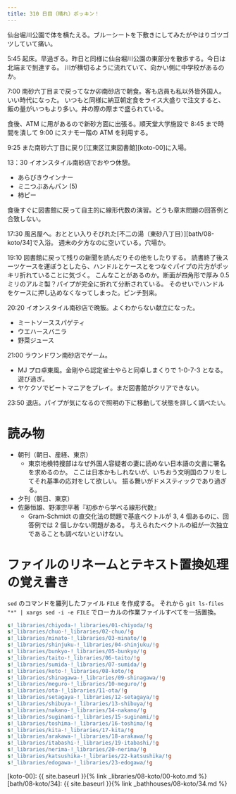 ```yaml
---
title: 310 日目（晴れ）ポッキン！
---
```


仙台堀川公園で体を横たえる。ブルーシートを下敷きにしてみたがやはりゴツゴツしていて痛い。

5:45 起床。早過ぎる。昨日と同様に仙台堀川公園の東部分を散歩する。今日は北端まで到達する。
川が横切るように流れていて、向かい側に中学校があるのか。

7:00 南砂六丁目まで戻ってなか卯南砂店で朝食。客も店員も私以外皆外国人。いい時代になった。
いつもと同様に納豆朝定食をライス大盛りで注文すると、飯の量がいつもより多い。丼の際の際まで盛られている。

食後、ATM に用があるので新砂方面に出張る。順天堂大学施設で 8:45 まで時間を潰して
9:00 にスナモ一階の ATM を利用する。

9:25 また南砂六丁目に戻り[江東区江東図書館][koto-00]に入場。

13：30 イオンスタイル南砂店でおやつ休憩。

* あらびきウインナー
* ミニつぶあんパン (5)
* 柿ピー

食後すぐに図書館に戻って自主的に線形代数の演習。どうも章末問題の回答例と合致しない。

17:30 風呂屋へ。おととい入りそびれた[不二の湯（東砂八丁目）][bath/08-koto/34]で入浴。
週末の夕方なのに空いている。穴場か。

19:10 図書館に戻って残りの新聞を読んだりその他をしたりする。
読書終了後スーツケースを運ぼうとしたら、ハンドルとケースとをつなぐパイプの片方がポッキリ折れていることに気づく。
こんなことがあるのか。断面が四角形で厚み 0.5 ミリのアルミ製？パイプが完全に折れて分断されている。
そのせいでハンドルをケースに押し込めなくなってしまった。ピンチ到来。

20:20 イオンスタイル南砂店で晩飯。よくわからない献立になった。

* ミートソーススパゲティ
* ウエハースバニラ
* 野菜ジュース

21:00 ラウンドワン南砂店でゲーム。

* MJ プロ卓東風。金剛やら認定雀士やらと同卓しまくりで 1-0-7-3 となる。遊び過ぎ。
* ヤケクソでビートマニアをプレイ。まだ図書館がクリアできない。

23:50 退店。パイプが気になるので照明の下に移動して状態を詳しく調べたい。

# 読み物

* 朝刊（朝日、産経、東京）
  * 東京地検特捜部はなぜ外国人容疑者の妻に読めない日本語の文書に署名を求めるのか。
    ここは日本かもしれないが、いちおう文明国のフリをしてそれ基準の応対をして欲しい。
    振る舞いがドメスティックであり過ぎる。
* 夕刊（朝日、東京）
* 佐藤恒雄、野澤宗平著『初歩から学べる線形代数』
  * Gram-Schmidt の直交化法の問題で基底ベクトルが 3, 4 個あるのに、回答例では 2 個しかない問題がある。
    与えられたベクトルの組が一次独立であることも調べないといけない。

# ファイルのリネームとテキスト置換処理の覚え書き

`sed` のコマンドを羅列したファイル `FILE` を作成する。
それから `git ls-files "*" | xargs sed -i -e FILE` でローカルの作業ファイルすべてを一括置換。

```sed
s!_libraries/chiyoda-!_libraries/01-chiyoda/!g
s!_libraries/chuo-!_libraries/02-chuo/!g
s!_libraries/minato-!_libraries/03-minato/!g
s!_libraries/shinjuku-!_libraries/04-shinjuku/!g
s!_libraries/bunkyo-!_libraries/05-bunkyo/!g
s!_libraries/taito-!_libraries/06-taito/!g
s!_libraries/sumida-!_libraries/07-sumida/!g
s!_libraries/koto-!_libraries/08-koto/!g
s!_libraries/shinagawa-!_libraries/09-shinagawa/!g
s!_libraries/meguro-!_libraries/10-meguro/!g
s!_libraries/ota-!_libraries/11-ota/!g
s!_libraries/setagaya-!_libraries/12-setagaya/!g
s!_libraries/shibuya-!_libraries/13-shibuya/!g
s!_libraries/nakano-!_libraries/14-nakano/!g
s!_libraries/suginami-!_libraries/15-suginami/!g
s!_libraries/toshima-!_libraries/16-toshima/!g
s!_libraries/kita-!_libraries/17-kita/!g
s!_libraries/arakawa-!_libraries/18-arakawa/!g
s!_libraries/itabashi-!_libraries/19-itabashi/!g
s!_libraries/nerima-!_libraries/20-nerima/!g
s!_libraries/katsushika-!_libraries/22-katsushika/!g
s!_libraries/edogawa-!_libraries/23-edogawa/!g
```

[koto-00]: {{ site.baseurl }}{% link _libraries/08-koto/00-koto.md %}
[bath/08-koto/34]: {{ site.baseurl }}{% link _bathhouses/08-koto/34.md %}
